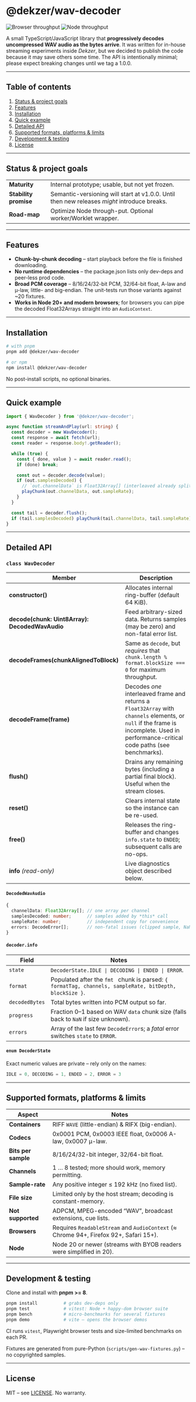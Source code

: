 # @dekzer/wav-decoder <!-- omit from toc -->

![Browser throughput](https://img.shields.io/endpoint?url=https://raw.githubusercontent.com/dekzer-oss/wav-decoder/main/bench/badge-browser.json)
![Node throughput](https://img.shields.io/endpoint?url=https://raw.githubusercontent.com/dekzer-oss/wav-decoder/main/bench/badge-node.json)

A small TypeScript/JavaScript library that **progressively decodes uncompressed WAV audio as the bytes arrive**.
It was written for in-house streaming experiments inside *Dekzer*, but we decided to publish the code because it may
save others some time. The API is intentionally minimal; please expect breaking changes until we tag a 1.0.0.

---

## Table of contents

1. [Status & project goals](#status--project-goals)
2. [Features](#features)
3. [Installation](#installation)
4. [Quick example](#quick-example)
5. [Detailed API](#detailed-api)
6. [Supported formats, platforms & limits](#supported-formats-platforms--limits)
7. [Development & testing](#development--testing)
8. [License](#license)

---

## Status & project goals

|                       |                                                                                             |
|-----------------------|---------------------------------------------------------------------------------------------|
| **Maturity**          | Internal prototype; usable, but not yet frozen.                                             |
| **Stability promise** | Semantic-versioning will start at v1.0.0. Until then new releases *might* introduce breaks. |
| **Road-map**          | Optimize Node through-put. Optional worker/Worklet wrapper.                                 |

---

## Features

* **Chunk-by-chunk decoding** – start playback before the file is finished downloading.
* **No runtime dependencies** – the package.json lists only dev-deps and peer-less prod code.
* **Broad PCM coverage** – 8/16/24/32-bit PCM, 32/64-bit float, A-law and µ-law, little- and big-endian.
  The unit-tests run those variants against ~20 fixtures.
* **Works in Node 20+ and modern browsers**; for browsers you can pipe the decoded Float32Arrays straight into an
  `AudioContext`.

---

## Installation

```bash
# with pnpm
pnpm add @dekzer/wav-decoder

# or npm
npm install @dekzer/wav-decoder
```

No post-install scripts, no optional binaries.

---

## Quick example

```ts
import { WavDecoder } from '@dekzer/wav-decoder';

async function streamAndPlay(url: string) {
  const decoder = new WavDecoder();
  const response = await fetch(url);
  const reader = response.body!.getReader();

  while (true) {
    const { done, value } = await reader.read();
    if (done) break;

    const out = decoder.decode(value);
    if (out.samplesDecoded) {
      // `out.channelData` is Float32Array[] (interleaved already split per channel)
      playChunk(out.channelData, out.sampleRate);
    }
  }

  const tail = decoder.flush();
  if (tail.samplesDecoded) playChunk(tail.channelData, tail.sampleRate);
}
```

---

## Detailed API

### `class WavDecoder`

| Member                                         | Description                                                                                                                                                                            |
|------------------------------------------------|----------------------------------------------------------------------------------------------------------------------------------------------------------------------------------------|
| **constructor()**                              | Allocates internal ring-buffer (default 64 KiB).                                                                                                                                       |
| **decode(chunk: Uint8Array): DecodedWavAudio** | Feed arbitrary-sized data. Returns samples (may be zero) and non-fatal error list.                                                                                                     |
| **decodeFrames(chunkAlignedToBlock)**          | Same as `decode`, but *requires* that `chunk.length % format.blockSize === 0` for maximum throughput.                                                                                  |
| **decodeFrame(frame)**                         | Decodes *one* interleaved frame and returns a `Float32Array` with `channels` elements, or `null` if the frame is incomplete. Used in performance-critical code paths (see benchmarks). |
| **flush()**                                    | Drains any remaining bytes (including a partial final block). Useful when the stream closes.                                                                                           |
| **reset()**                                    | Clears internal state so the instance can be re-used.                                                                                                                                  |
| **free()**                                     | Releases the ring-buffer and changes `info.state` to `ENDED`; subsequent calls are no-ops.                                                                                             |
| **info** *(read-only)*                         | Live diagnostics object described below.                                                                                                                                               |

#### `DecodedWavAudio`

```ts
{
  channelData: Float32Array[]; // one array per channel
  samplesDecoded: number;      // samples added by *this* call
  sampleRate: number;          // independent copy for convenience
  errors: DecodeError[];       // non-fatal issues (clipped sample, NaN, …)
}
```

#### `decoder.info`

| Field          | Notes                                                                                                   |
|----------------|---------------------------------------------------------------------------------------------------------|
| `state`        | `DecoderState.IDLE \| DECODING \| ENDED \| ERROR`.                                                      |
| `format`       | Populated after the `fmt ` chunk is parsed: `{ formatTag, channels, sampleRate, bitDepth, blockSize }`. |
| `decodedBytes` | Total bytes written into PCM output so far.                                                             |
| `progress`     | Fraction 0–1 based on WAV `data` chunk size (falls back to `NaN` if size unknown).                      |
| `errors`       | Array of the last few `DecodeError`s; a *fatal* error switches `state` to `ERROR`.                      |

#### `enum DecoderState`

Exact numeric values are private – rely only on the names:

```ts
IDLE = 0, DECODING = 1, ENDED = 2, ERROR = 3
```

---

## Supported formats, platforms & limits

| Aspect              | Notes                                                                                 |
|---------------------|---------------------------------------------------------------------------------------|
| **Containers**      | RIFF `WAVE` (little-endian) & RIFX (big-endian).                                      |
| **Codecs**          | 0x0001 PCM, 0x0003 IEEE float, 0x0006 A-law, 0x0007 µ-law.                            |
| **Bits per sample** | 8/16/24/32-bit integer, 32/64-bit float.                                              |
| **Channels**        | 1 … 8 tested; more should work, memory permitting.                                    |
| **Sample-rate**     | Any positive integer ≤ 192 kHz (no fixed list).                                       |
| **File size**       | Limited only by the host stream; decoding is constant-memory.                         |
| **Not supported**   | ADPCM, MPEG-encoded “WAV”, broadcast extensions, cue lists.                           |
| **Browsers**        | Requires `ReadableStream` and `AudioContext` (≈ Chrome 94+, Firefox 92+, Safari 15+). |
| **Node**            | Node 20 or newer (streams with BYOB readers were simplified in 20).                   |

---

## Development & testing

Clone and install with **pnpm >= 8**.

```bash
pnpm install          # grabs dev-deps only
pnpm test             # vitest: Node + happy-dom browser suite
pnpm bench            # micro-benchmarks for several fixtures
pnpm demo             # vite – opens the browser demos
```

CI runs `vitest`, Playwright browser tests and size-limited benchmarks on each PR.&#x20;

Fixtures are generated from pure-Python (`scripts/gen-wav-fixtures.py`) – no copyrighted samples.&#x20;

---

## License

MIT – see [LICENSE](./LICENSE). No warranty.
